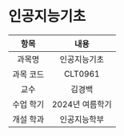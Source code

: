 # 인공지능기초
| 항목 | 내용 |
| :-: | :-: |
| 과목명 | 인공지능기초 |
| 과목 코드 | CLT0961 |
| 교수 | 김경백 |
| 수업 학기 | 2024년 여름학기 |
| 개설 학과 | 인공지능학부 |
